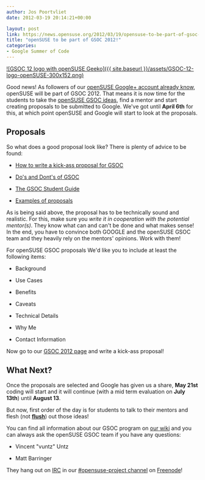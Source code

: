 ```yaml
---
author: Jos Poortvliet
date: 2012-03-19 20:14:21+00:00

layout: post
link: https://news.opensuse.org/2012/03/19/opensuse-to-be-part-of-gsoc-2012/
title: "openSUSE to be part of GSOC 2012!"
categories:
- Google Summer of Code
---
```

[![GSOC 12 logo with openSUSE Geeko]({{ site.baseurl }}/assets/GSOC-12-logo-openSUSE-300x152.png)](https://news.opensuse.org/2012/02/29/opensuse-gsoc-2012/gsoc-12-logo-opensuse/)

Good news! As followers of our [openSUSE Google+ account already know](https://plus.google.com/110312141834246266844/posts), openSUSE will be part of GSOC 2012. That means it is now time for the students to take the [openSUSE GSOC ideas](http://en.opensuse.org/openSUSE:GSOC_2012_Ideas), find a mentor and start creating proposals to be submitted to Google. We've got until **April 6th** for this, at which point openSUSE and Google will start to look at the proposals.



## Proposals


So what does a good proposal look like? There is plenty of advice to be found:


  * [How to write a kick-ass proposal for GSOC](http://teom.wordpress.com/2012/03/01/how-to-write-a-kick-ass-proposal-for-google-summer-of-code/)


  * [Do's and Dont's of GSOC](http://google-opensource.blogspot.com/2011/03/dos-and-donts-of-google-summer-of-code.html)


  * [The GSOC Student Guide](http://www.booki.cc/gsocstudentguide/)


  * [Examples of proposals](http://www.booki.cc/gsocstudentguide/_v/1.0/proposal-examples/)



As is being said above, the proposal has to be technically sound and realistic. For this, make sure you _write it in cooperation with the potential mentor(s)_. They know what can and can't be done and what makes sense! In the end, you have to convince both GOOGLE and the openSUSE GSOC team and they heavily rely on the mentors' opinions. Work with them!

For openSUSE GSOC proposals We'd like you to include at least the following items:


  * Background


  * Use Cases


  * Benefits


  * Caveats


  * Technical Details


  * Why Me


  * Contact Information


Now go to our [GSOC 2012 page](http://en.opensuse.org/openSUSE:GSOC_2012) and write a kick-ass proposal!



## What Next?


Once the proposals are selected and Google has given us a share, **May 21st** coding will start and it will continue (with a mid term evaluation on **July 13th**) until **August 13**.

But now, first order of the day is for students to talk to their mentors and flesh (not **[flush](http://theoatmeal.com/comics/flesh_vs_flush)**) out those ideas!

You can find all information about our GSOC program on [our wiki](http://en.opensuse.org/openSUSE:GSOC_2012) and you can always ask the openSUSE GSOC team if you have any questions:



	
  * Vincent "vuntz" Untz

	
  * Matt Barringer


They hang out on [IRC](http://en.wikipedia.org/wiki/IRC) in our [#opensuse-project channel](irc://irc.freenode.net/opensuse-project) on [Freenode](http://freenode.net)!		
